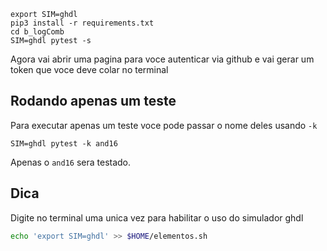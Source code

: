
```
export SIM=ghdl
pip3 install -r requirements.txt
cd b_logComb
SIM=ghdl pytest -s
```

Agora vai abrir uma pagina para voce autenticar via github e vai gerar um 
token que voce deve colar no terminal

## Rodando apenas um teste

Para executar apenas um teste voce pode passar o nome deles usando `-k` 

```
SIM=ghdl pytest -k and16
```

Apenas o `and16` sera testado.

## Dica

Digite no terminal uma unica vez para habilitar o uso do simulador ghdl

```bash
echo 'export SIM=ghdl' >> $HOME/elementos.sh
```
